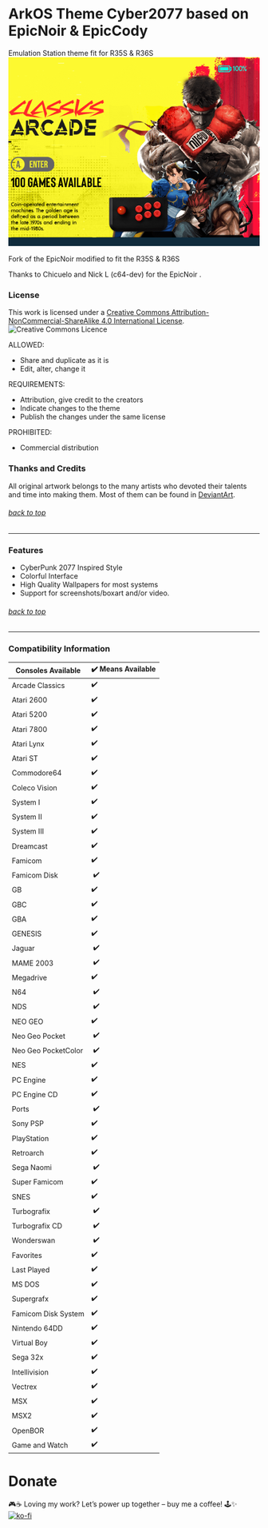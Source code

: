 # ArkOS Theme Cyber2077 based on EpicNoir & EpicCody
Emulation Station theme fit for R35S & R36S
![](https://raw.githubusercontent.com/AeolusUX/es-theme-Cyber2077/main/Screenshot.png)

Fork of the EpicNoir modified to fit the R35S & R36S

Thanks to Chicuelo and Nick L (c64-dev) for the EpicNoir .

### License

This work is licensed under a [Creative Commons Attribution-NonCommercial-ShareAlike 4.0 International License](http://creativecommons.org/licenses/by-nc-sa/4.0/). \
![Creative Commons Licence](https://i.creativecommons.org/l/by-nc-sa/4.0/88x31.png "Creative Commons Licence")

ALLOWED:
- Share and duplicate as it is
- Edit, alter, change it

REQUIREMENTS:
- Attribution, give credit to the creators
- Indicate changes to the theme
- Publish the changes under the same license

PROHIBITED:
- Commercial distribution
### Thanks and Credits

All original artwork belongs to the many artists who devoted their talents and time into making them. 
Most of them can be found in [DeviantArt](http://www.deviantart.com/).

###### [back to top](https://github.com/AeolusUX/ArkOS-theme-Cyber2077)

---

### Features

* CyberPunk 2077 Inspired Style
* Colorful Interface
* High Quality Wallpapers for most systems
* Support for screenshots/boxart and/or video.

###### [back to top](https://github.com/AeolusUX/ArkOS-theme-Cyber2077)


---
### Compatibility Information

<html xmlns:o="urn:schemas-microsoft-com:office:office"
xmlns:x="urn:schemas-microsoft-com:office:excel"
xmlns="http://www.w3.org/TR/REC-html40">

<head>

<meta name=ProgId content=Excel.Sheet>
<meta name=Generator content="Microsoft Excel 15">
<link id=Main-File rel=Main-File
href="file:///C:/Users/ADMINI~1/AppData/Local/Temp/msohtmlclip1/01/clip.htm">
<link rel=File-List
href="file:///C:/Users/ADMINI~1/AppData/Local/Temp/msohtmlclip1/01/clip_filelist.xml">

</head>

<body link="#0563C1" vlink="#954F72">


Consoles Available | ✔️ Means Available
-- | --
Arcade Classics | ✔️
Atari 2600 | ✔️
Atari 5200 | ✔️
Atari 7800 | ✔️
Atari Lynx | ✔️
Atari ST | ✔️
Commodore64 | ✔️
Coleco Vision | ✔️
System I | ✔️
System II | ✔️
System III | ✔️
Dreamcast | ✔️
Famicom | ✔️
Famicom Disk |  ✔️
GB | ✔️
GBC | ✔️
GBA | ✔️
GENESIS | ✔️
Jaguar |  ✔️
MAME 2003 |  ✔️
Megadrive | ✔️
N64 |  ✔️
NDS |  ✔️
NEO GEO | ✔️
Neo Geo Pocket |  ✔️
Neo Geo PocketColor |  ✔️
NES | ✔️
PC Engine | ✔️
PC Engine CD | ✔️
Ports |  ✔️
Sony PSP | ✔️
PlayStation | ✔️
Retroarch | ✔️
Sega Naomi |  ✔️
Super Famicom | ✔️
SNES | ✔️
Turbografix |  ✔️
Turbografix CD |  ✔️
Wonderswan |  ✔️
Favorites | ✔️
Last Played | ✔️
MS DOS | ✔️
Supergrafx | ✔️
Famicom Disk System | ✔️
Nintendo 64DD | ✔️
Virtual Boy | ✔️
Sega 32x | ✔️
Intellivision | ✔️
Vectrex | ✔️
MSX | ✔️
MSX2 | ✔️
OpenBOR | ✔️
Game and Watch | ✔️


</body>

</html>

# Donate
🎮☕ Loving my work? Let’s power up together – buy me a coffee! 🕹️✨  
[![ko-fi](https://ko-fi.com/img/githubbutton_sm.svg)](https://ko-fi.com/R5R7TMKNX)
